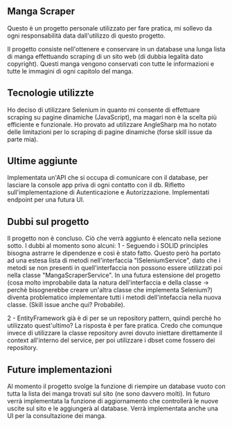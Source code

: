 ## Manga Scraper

Questo è un progetto personale utilizzato per fare pratica, mi sollevo da ogni responsabilità data dall'utilizzo di questo progetto.

Il progetto consiste nell'ottenere e conservare in un database una lunga lista di manga effettuando scraping di un sito web (di dubbia legalità dato copyright).
Questi manga vengono conservati con tutte le informazioni e tutte le immagini di ogni capitolo del manga.


## Tecnologie utilizzte

Ho deciso di utilizzare Selenium in quanto mi consente di effettuare scraping su pagine dinamiche (JavaScript), ma magari non è la scelta più efficiente e funzionale.
Ho provato ad utilizzare AngleSharp ma ho notato delle limitazioni per lo scraping di pagine dinamiche (forse skill issue da parte mia).


## Ultime aggiunte

Implementata un'API che si occupa di comunicare con il database, per lasciare la console app priva di ogni contatto con il db. Rifletto sull'implementazione di Autenticazione e Autorizzazione.
Implementati endpoint per una futura UI.

## Dubbi sul progetto

Il progetto non è concluso. Ciò che verrà aggiunto è elencato nella sezione sotto.
I dubbi al momento sono alcuni:
 1 - Seguendo i SOLID principles bisogna astrarre le dipendenze e così è stato fatto. Questo però ha portato ad una estesa lista di metodi nell'interfaccia "ISeleniumService", dato che i metodi se non presenti
	 in quell'interfaccia non possono essere utilizzati poi nella classe "MangaScraperService". In una futura estensione del progetto (cosa molto improbabile data la natura dell'interfaccia e della classe ->
	 perchè bisognerebbe creare un'altra classe che implementa Selenium?) diventa problematico implementare tutti i metodi dell'intefaccia nella nuova classe. (Skill issue anche qui? Probabile).

 2 - EntityFramework già è di per se un repository pattern, quindi perchè ho utilizzato quest'ultimo?
	 La risposta è per fare pratica. Credo che comunque invece di utilizzare la classe repository avrei dovuto iniettare direttamente il context all'interno del service, per poi utilizzare i dbset come fossero dei repository.


## Future implementazioni

Al momento il progetto svolge la funzione di riempire un database vuoto con tutta la lista dei manga trovati sul sito (ne sono davvero molti).
In futuro verrà implementata la funzione di aggiornamento che controllerà le nuove uscite sul sito e le aggiungerà al database.
Verrà implementata anche una UI per la consultazione dei manga.